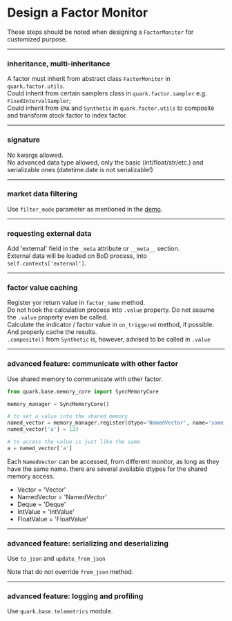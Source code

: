 # Design a Factor Monitor

These steps should be noted when designing a `FactorMonitor` for customized purpose.

***

### inheritance, multi-inheritance

A factor must inherit from abstract class `FactorMonitor` in `quark.factor.utils`.  
Could inherit from certain samplers class in `quark.factor.sampler` e.g. `FixedIntervalSampler`;  
Could inherit from `EMA` and `Synthetic` in `quark.factor.utils` to composite and transform stock factor to index factor.

***

### signature

No kwargs allowed.  
No advanced data type allowed, only the basic (int/float/str/etc.) and serializable ones (datetime.date is not serializable!)

***

### market data filtering

Use `filter_mode` parameter as mentioned in the [demo](factor_demo.md#hooks-and-callbacks).

***

### requesting external data

Add 'external' field in the `_meta` attribute or `__meta__` section.  
External data will be loaded on BoD process, into `self.contexts['external']`.  

***

### factor value caching

Register yor return value in `factor_name` method.  
Do not hook the calculation process into `.value` property.  Do not assume the `.value` property even be called.  
Calculate the indicator / factor value in `on_triggered` method, if possible. And properly cache the results.    
`.composite()` from `Synthetic` is, however, advised to be called in `.value`  

***

### advanced feature: communicate with other factor

Use shared memory to communicate with other factor.

```python
from quark.base.memory_core import SyncMemoryCore

memory_manager = SyncMemoryCore()

# to set a value into the shared memory
named_vector = memory_manager.register(dtype='NamedVector', name='some_name')
named_vector['a'] = 123

# to access the value is just like the same
a = named_vector['a']
```

Each `NamedVector` can be accessed, from different monitor, as long as they have the same name.
there are several available dtypes for the shared memory access.

- Vector = 'Vector'  
- NamedVector = 'NamedVector'  
- Deque = 'Deque'  
- IntValue = 'IntValue'  
- FloatValue = 'FloatValue'  

***

### advanced feature: serializing and deserializing

Use `to_json` and `update_from_json`

Note that do not override `from_json` method.

***

### advanced feature: logging and profiling

Use `quark.base.telemetrics` module.
